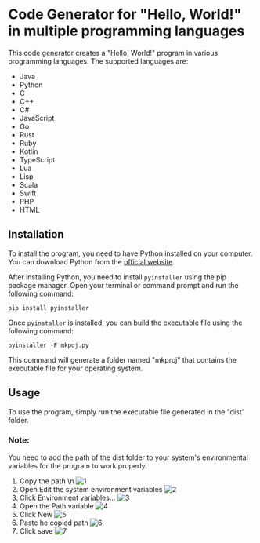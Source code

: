 # Code Generator for "Hello, World!" in multiple programming languages
This code generator creates a "Hello, World!" program in various programming languages. The supported languages are:

- Java
- Python
- C
- C++
- C#
- JavaScript
- Go
- Rust
- Ruby
- Kotlin
- TypeScript
- Lua
- Lisp
- Scala
- Swift
- PHP
- HTML


## Installation
To install the program, you need to have Python installed on your computer. You can download Python from the [official website](https://www.python.org/downloads/).

After installing Python, you need to install `pyinstaller`  using the pip package manager. Open your terminal or command prompt and run the following command:

`pip install pyinstaller`

Once `pyinstaller` is installed, you can build the executable file using the following command:

`pyinstaller -F mkpoj.py`

This command will generate a folder named "mkproj" that contains the executable file for your operating system.

## Usage
To use the program, simply run the executable file generated in the "dist" folder.

### Note:
 You need to add the path of the dist folder to your system's environmental variables for the program to work properly.
 
1. Copy the path \n
  ![1](https://user-images.githubusercontent.com/61713353/226621223-ca6f5bd8-180c-49ec-9185-e4224b0676c4.png)
2. Open Edit the system environment variables
  ![2](https://user-images.githubusercontent.com/61713353/226621252-2a973ab7-10f7-4d7e-994b-7f2da6eaf496.png)
3. Click Environment variables...
  ![3](https://user-images.githubusercontent.com/61713353/226621265-6ab77e4c-1d53-40e4-bad3-f365d844b1e5.png)
4. Open the Path variable
  ![4](https://user-images.githubusercontent.com/61713353/226621291-ddf4ed19-dbcb-4e62-9f16-de02f99fd677.png)
5. Click New
  ![5](https://user-images.githubusercontent.com/61713353/226621320-02b442e9-ba80-49f2-811d-241ff95edde7.png)
6. Paste he copied path
  ![6](https://user-images.githubusercontent.com/61713353/226622046-1e03b552-d884-483f-8e6d-39386bf64a49.png)
7. Click save
  ![7](https://user-images.githubusercontent.com/61713353/226621327-d60f19ce-4029-45c4-b4f2-c9d82e3f7018.png)

 
